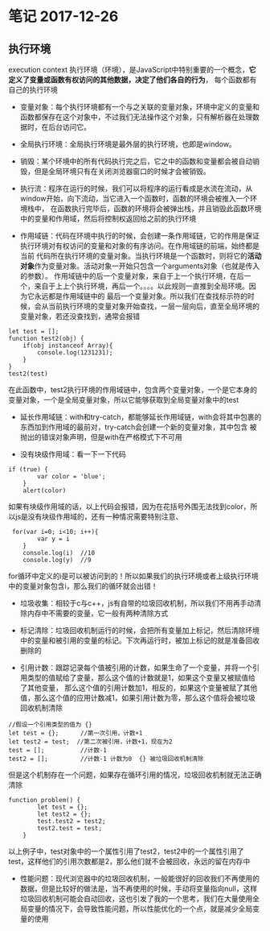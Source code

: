 # 笔记 2017-12-26 

## 执行环境

execution context 执行环境（环境），是JavaScript中特别重要的一个概念，**它定义了变量或函数有权访问的其他数据，决定了他们各自的行为**，
每个函数都有自己的执行环境

- 变量对象：每个执行环境都有一个与之关联的变量对象，环境中定义的变量和函数都保存在这个对象中，不过我们无法操作这个对象，只有解析器在处理数据时，在后台访问它。

- 全局执行环境：全局执行环境是最外层的执行环境，也即是window。

- 销毁：某个环境中的所有代码执行完之后，它之中的函数和变量都会被自动销毁，但是全局环境只有在关闭浏览器窗口的时候才会被销毁。

- 执行流：程序在运行的时候，我们可以将程序的运行看成是水流在流动，从window开始，向下流动，当它进入一个函数时，函数的环境会被推入一个环境栈中，
在函数执行完毕后，函数的环境将会被弹出栈，并且销毁此函数环境中的变量和作用域，然后将控制权返回给之前的执行环境

- 作用域链：代码在环境中执行的时候，会创建一条作用域链，它的作用是保证执行环境对有权访问的变量和对象的有序访问。在作用域链的前端，始终都是当前
代码所在执行环境的变量对象。当执行环境是一个函数时，则将它的**活动对象**作为变量对象。活动对象一开始只包含一个arguments对象（也就是传入的参数）。
作用域链中的后一个变量对象，来自于上一个执行环境，在后一个，来自于上上个执行环境，再后一个。。。。以此规则一直推到全局环境。因为它永远都是作用域链中的
最后一个变量对象。所以我们在查找标示符的时候，会从当前执行环境的变量对象开始查找，一层一层向后，直至全局环境的变量对象，若还没查找到，通常会报错
```
let test = [];
function test2(obj) {
    if(obj instanceof Array){
        console.log(1231231);
    }
}
test2(test)
```
在此函数中，test2执行环境的作用域链中，包含两个变量对象，一个是它本身的变量对象，一个是全局变量对象，所以它能够获取到全局变量对象中的test

- 延长作用域链：with和try-catch，都能够延长作用域链，with会将其中包裹的东西加到作用域的最前对，try-catch会创建一个新的变量对象，其中包含
被抛出的错误对象声明，但是with在严格模式下不可用

- 没有块级作用域：看一下一下代码
```
if (true) {
        var color = 'blue';
    }
    alert(color)
```
如果有块级作用域的话，以上代码会报错，因为在花括号外围无法找到color，所以js是没有块级作用域的，还有一种情况需要特别注意、
````
 for(var i=0; i<10; i++){
        var y = i
    }
    console.log(i)  //10
    console.log(y)  //9
````
for循环中定义的i是可以被访问到的！所以如果我们的执行环境或者上级执行环境中的变量对象包含i，那么我们的循环就会出错！

- 垃圾收集：相较于c与c++，js有自带的垃圾回收机制，所以我们不用再手动清除内存中不需要的变量，它一般有两种清除方式

- 标记清除：垃圾回收机制运行的时候，会把所有变量加上标记，然后清除环境中的变量和被引用的变量的标记。下次再运行时，被加上标记的就是准备回收删除的

- 引用计数：跟踪记录每个值被引用的计数，如果生命了一个变量，并将一个引用类型的值赋给了变量，那么这个值的计数就是1，如果这个变量又被赋值给了其他变量，
那么这个值的引用计数加1，相反的，如果这个变量被赋了其他值，那么这个值的应用计数减1，如果引用计数为零，那么这个值将会被垃圾回收机制清除
```
//假设一个引用类型的值为 {}
let test = {};      //第一次引用，计数+1
let test2 = test;  //第二次被引用，计数+1，现在为2
test = [];          //计数-1
test2 = [];         //计数-1 计数为0  {} 被垃圾回收机制清除
```
但是这个机制存在一个问题，如果存在循环引用的情况，垃圾回收机制就无法正确清除
```
function problem() {
        let test = {};
        let test2 = {};
        test.test2 = test2;
        test2.test = test;
    }
```
以上例子中，test对象中的一个属性引用了test2，test2中的一个属性引用了test，这样他们的引用次数都是2，那么他们就不会被回收，永远的留在内存中

- 性能问题：现代浏览器中的垃圾回收机制，一般能很好的回收我们不再使用的数据，但是比较好的做法是，当不再使用的时候，手动将变量指向null，这样
垃圾回收机制可能会自动回收，这也引发了我的一个思考，我们在大量使用全局变量的情况下，会导致性能问题，所以性能优化的一个点，就是减少全局变量的使用


